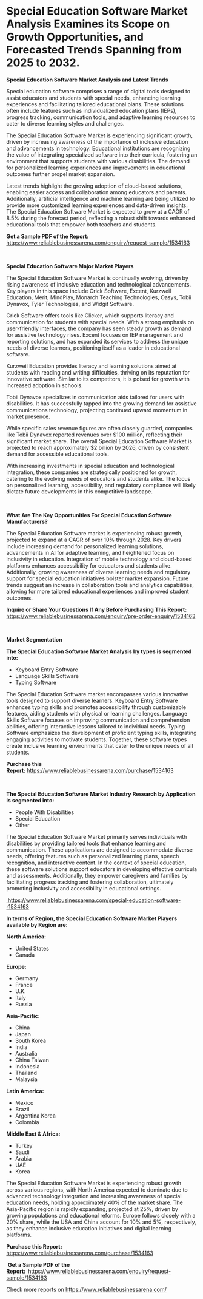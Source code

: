 <p><h1>Special Education Software Market Analysis Examines its Scope on Growth Opportunities, and Forecasted Trends Spanning from 2025 to 2032.</h1></p><p><strong>Special Education Software Market Analysis and Latest Trends</strong></p>
<p><p>Special education software comprises a range of digital tools designed to assist educators and students with special needs, enhancing learning experiences and facilitating tailored educational plans. These solutions often include features such as individualized education plans (IEPs), progress tracking, communication tools, and adaptive learning resources to cater to diverse learning styles and challenges.</p><p>The Special Education Software Market is experiencing significant growth, driven by increasing awareness of the importance of inclusive education and advancements in technology. Educational institutions are recognizing the value of integrating specialized software into their curricula, fostering an environment that supports students with various disabilities. The demand for personalized learning experiences and improvements in educational outcomes further propel market expansion.</p><p>Latest trends highlight the growing adoption of cloud-based solutions, enabling easier access and collaboration among educators and parents. Additionally, artificial intelligence and machine learning are being utilized to provide more customized learning experiences and data-driven insights. The Special Education Software Market is expected to grow at a CAGR of 8.5% during the forecast period, reflecting a robust shift towards enhanced educational tools that empower both teachers and students.</p></p>
<p><strong>Get a Sample PDF of the Report:&nbsp;</strong> <a href="https://www.reliablebusinessarena.com/enquiry/request-sample/1534163?utm_campaign=2248&utm_medium=2&utm_source=Github&utm_content=ia&utm_term=09032025&utm_id=special-education-software">https://www.reliablebusinessarena.com/enquiry/request-sample/1534163</a></p>
<p>&nbsp;</p>
<p><strong>Special Education Software Major Market Players</strong></p>
<p><p>The Special Education Software Market is continually evolving, driven by rising awareness of inclusive education and technological advancements. Key players in this space include Crick Software, Excent, Kurzweil Education, Merit, MindPlay, Monarch Teaching Technologies, Oasys, Tobii Dynavox, Tyler Technologies, and Widgit Software. </p><p>Crick Software offers tools like Clicker, which supports literacy and communication for students with special needs. With a strong emphasis on user-friendly interfaces, the company has seen steady growth as demand for assistive technology rises. Excent focuses on IEP management and reporting solutions, and has expanded its services to address the unique needs of diverse learners, positioning itself as a leader in educational software.</p><p>Kurzweil Education provides literacy and learning solutions aimed at students with reading and writing difficulties, thriving on its reputation for innovative software. Similar to its competitors, it is poised for growth with increased adoption in schools.</p><p>Tobii Dynavox specializes in communication aids tailored for users with disabilities. It has successfully tapped into the growing demand for assistive communications technology, projecting continued upward momentum in market presence.</p><p>While specific sales revenue figures are often closely guarded, companies like Tobii Dynavox reported revenues over $100 million, reflecting their significant market share. The overall Special Education Software Market is projected to reach approximately $2 billion by 2026, driven by consistent demand for accessible educational tools.</p><p>With increasing investments in special education and technological integration, these companies are strategically positioned for growth, catering to the evolving needs of educators and students alike. The focus on personalized learning, accessibility, and regulatory compliance will likely dictate future developments in this competitive landscape.</p></p>
<p>&nbsp;</p>
<p><strong>What Are The Key Opportunities For Special Education Software Manufacturers?</strong></p>
<p><p>The Special Education Software market is experiencing robust growth, projected to expand at a CAGR of over 10% through 2028. Key drivers include increasing demand for personalized learning solutions, advancements in AI for adaptive learning, and heightened focus on inclusivity in education. Integration of mobile technology and cloud-based platforms enhances accessibility for educators and students alike. Additionally, growing awareness of diverse learning needs and regulatory support for special education initiatives bolster market expansion. Future trends suggest an increase in collaboration tools and analytics capabilities, allowing for more tailored educational experiences and improved student outcomes.</p></p>
<p><strong>Inquire or Share Your Questions If Any Before Purchasing This Report:</strong> <a href="https://www.reliablebusinessarena.com/enquiry/pre-order-enquiry/1534163?utm_campaign=2248&utm_medium=2&utm_source=Github&utm_content=ia&utm_term=09032025&utm_id=special-education-software">https://www.reliablebusinessarena.com/enquiry/pre-order-enquiry/1534163</a></p>
<p>&nbsp;</p>
<p><strong>Market Segmentation</strong></p>
<p><strong>The Special Education Software Market Analysis by types is segmented into:</strong></p>
<p><ul><li>Keyboard Entry Software</li><li>Language Skills Software</li><li>Typing Software</li></ul></p>
<p><p>The Special Education Software market encompasses various innovative tools designed to support diverse learners. Keyboard Entry Software enhances typing skills and promotes accessibility through customizable features, aiding students with physical or learning challenges. Language Skills Software focuses on improving communication and comprehension abilities, offering interactive lessons tailored to individual needs. Typing Software emphasizes the development of proficient typing skills, integrating engaging activities to motivate students. Together, these software types create inclusive learning environments that cater to the unique needs of all students.</p></p>
<p><strong>Purchase this Report:&nbsp;</strong><a href="https://www.reliablebusinessarena.com/purchase/1534163?utm_campaign=2248&utm_medium=2&utm_source=Github&utm_content=ia&utm_term=09032025&utm_id=special-education-software">https://www.reliablebusinessarena.com/purchase/1534163</a></p>
<p>&nbsp;</p>
<p><strong>The Special Education Software Market Industry Research by Application is segmented into:</strong></p>
<p><ul><li>People With Disabilities</li><li>Special Education</li><li>Other</li></ul></p>
<p><p>The Special Education Software Market primarily serves individuals with disabilities by providing tailored tools that enhance learning and communication. These applications are designed to accommodate diverse needs, offering features such as personalized learning plans, speech recognition, and interactive content. In the context of special education, these software solutions support educators in developing effective curricula and assessments. Additionally, they empower caregivers and families by facilitating progress tracking and fostering collaboration, ultimately promoting inclusivity and accessibility in educational settings.</p></p>
<p><a href="https://www.reliablebusinessarena.com/special-education-software-r1534163?utm_campaign=2248&utm_medium=2&utm_source=Github&utm_content=ia&utm_term=09032025&utm_id=special-education-software">&nbsp;https://www.reliablebusinessarena.com/special-education-software-r1534163</a></p>
<p><strong>In terms of Region, the Special Education Software Market Players available by Region are:</strong></p>
<p>
    <p> <strong> North America: </strong>
        <ul>
            <li>United States</li>
            <li>Canada</li>
        </ul>
        </p> 
    <p> <strong> Europe: </strong>
        <ul>
            <li>Germany</li>
            <li>France</li>
            <li>U.K.</li>
            <li>Italy</li>
            <li>Russia</li>
        </ul>
        </p> 
    <p> <strong> Asia-Pacific: </strong>
        <ul>
            <li>China</li>
            <li>Japan</li>
            <li>South Korea</li>
            <li>India</li>
            <li>Australia</li>
            <li>China Taiwan</li>
            <li>Indonesia</li>
            <li>Thailand</li>
            <li>Malaysia</li>
        </ul>
        </p> 
    <p> <strong> Latin America: </strong>
        <ul>
            <li>Mexico</li>
            <li>Brazil</li>
            <li>Argentina Korea</li>
            <li>Colombia</li>
        </ul>
        </p> 
    <p> <strong> Middle East & Africa: </strong>
        <ul>
            <li>Turkey</li>
            <li>Saudi</li>
            <li>Arabia</li>
            <li>UAE</li>
            <li>Korea</li>
        </ul>
    </p>
    </p>
<p><p>The Special Education Software Market is experiencing robust growth across various regions, with North America expected to dominate due to advanced technology integration and increasing awareness of special education needs, holding approximately 40% of the market share. The Asia-Pacific region is rapidly expanding, projected at 25%, driven by growing populations and educational reforms. Europe follows closely with a 20% share, while the USA and China account for 10% and 5%, respectively, as they enhance inclusive education initiatives and digital learning platforms.</p></p>
<p><strong>Purchase this Report: </strong><a href="https://www.reliablebusinessarena.com/purchase/1534163?utm_campaign=2248&utm_medium=2&utm_source=Github&utm_content=ia&utm_term=09032025&utm_id=special-education-software">https://www.reliablebusinessarena.com/purchase/1534163</a></p>
<p>&nbsp;<strong>Get a Sample PDF of the Report:&nbsp;&nbsp;</strong><a href="https://www.reliablebusinessarena.com/enquiry/request-sample/1534163?utm_campaign=2248&utm_medium=2&utm_source=Github&utm_content=ia&utm_term=09032025&utm_id=special-education-software">https://www.reliablebusinessarena.com/enquiry/request-sample/1534163</a></p>
<p><strong></strong></p>
<p>Check more reports on <a href="https://www.reliablebusinessarena.com/?utm_campaign=2248&utm_medium=2&utm_source=Github&utm_content=ia&utm_term=09032025&utm_id=special-education-software">https://www.reliablebusinessarena.com/</a></p>